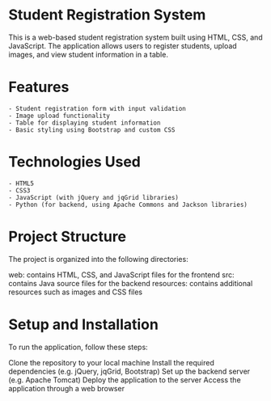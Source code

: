 # Student Registration System
This is a web-based student registration system built using HTML, CSS, and JavaScript. The application allows users to register students, upload images, and view student information in a table.

# Features
    - Student registration form with input validation
    - Image upload functionality
    - Table for displaying student information
    - Basic styling using Bootstrap and custom CSS
# Technologies Used
    - HTML5
    - CSS3
    - JavaScript (with jQuery and jqGrid libraries)
    - Python (for backend, using Apache Commons and Jackson libraries)
# Project Structure
The project is organized into the following directories:

web: contains HTML, CSS, and JavaScript files for the frontend
src: contains Java source files for the backend
resources: contains additional resources such as images and CSS files
# Setup and Installation
To run the application, follow these steps:

Clone the repository to your local machine
Install the required dependencies (e.g. jQuery, jqGrid, Bootstrap)
Set up the backend server (e.g. Apache Tomcat)
Deploy the application to the server
Access the application through a web browser